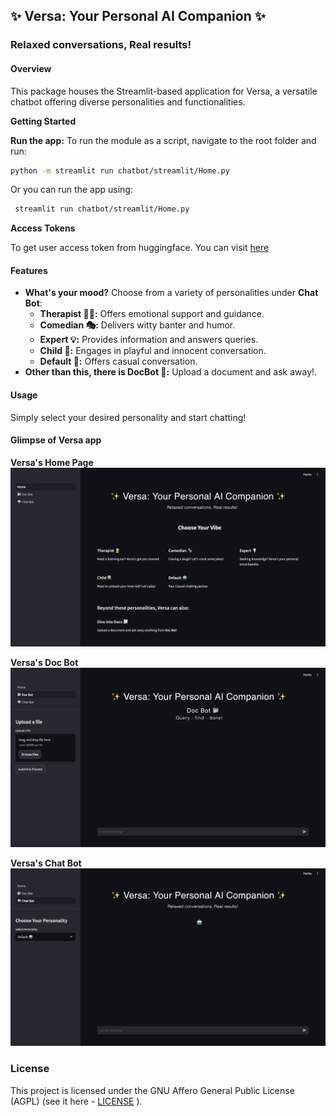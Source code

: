 ## ✨ Versa: Your Personal AI Companion ✨

### Relaxed conversations, Real results!

#### Overview

This package houses the Streamlit-based application for Versa, a versatile chatbot offering diverse personalities and functionalities.

**Getting Started**

**Run the app:**
To run the module as a script, navigate to the root folder and run:
   ```bash
   python -m streamlit run chatbot/streamlit/Home.py
   ```

Or you can run the app using:
  ```bash
   streamlit run chatbot/streamlit/Home.py
  ```
**Access Tokens**

To get user access token from huggingface. You can visit [here](https://huggingface.co/docs/hub/en/security-tokens)

#### Features

* **What's your mood?**  Choose from a variety of personalities under **Chat Bot**:
  * **Therapist 🧑‍⚕️:** Offers emotional support and guidance.
  * **Comedian 🎭:** Delivers witty banter and humor.
  * **Expert 💡:** Provides information and answers queries.
  * **Child 🍭:** Engages in playful and innocent conversation.
  * **Default 🤖:** Offers casual conversation.
* **Other than this, there is DocBot 📂:** Upload a document and ask away!.

#### Usage
Simply select your desired personality and start chatting!



#### Glimpse of Versa app

**Versa's Home Page**
![Versa - Chat Bot.png](images/versa_home.png)

**Versa's Doc Bot**
![Versa - Doc Bot.png](images/versa_docbot.png)

**Versa's Chat Bot**
![Versa - Chat Bot.png](images/versa_chatbot.png)

### License
This project is licensed under the GNU Affero General Public License (AGPL) (see it here - [LICENSE](../../LICENSE) ).
